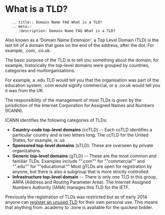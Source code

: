 # What is a TLD?

```eval_rst
   .. title:: Domain Name FAQ What is a TLD?
   .. meta::
      :description: Domain Name FAQ What is a TLD?
```


Also known as a &lsquo;Domain Name Extension', a Top Level Domain (TLD) is the last bit of a domain that goes on the end of the address, after the dot. For example, .com, .co.uk.


The basic purpose of the TLD is to tell you something about the domain; for example, historically the top-level domains were grouped by countries, categories and multiorganisations.


For example, a .edu TLD would tell you that the organisation was part of the education system, .com would signify commercial, or a .co.uk would tell you it was from the UK.


The responsibility of the management of most TLDs is given by the jurisdiction of the Internet Corporation for Assigned Names and Numbers (ICANN).


ICANN identifies the following categories of TLDs:

<ul>
<li><strong>Country-code top-level domains</strong> (ccTLD) -- Each ccTLD identifies a particular country and is two letters long. The ccTLD for the United States, for example, is .us</li>
<li><strong>Sponsored top-level domains</strong> (sTLD): These are overseen by private organizations.</li>
<li><strong>Generic top-level domains</strong> (gTLD) -- These are the most common and familiar TLDs. Examples include "".com"" for ""commercial"" and "".edu"" for ""educational."" Most gTLDs are open for registration by anyone, but there is also a subgroup that is more strictly controlled.</li>
<li><strong>Infrastructure top-level domain</strong> -- There is only one TLD in this group, ARPA (Address and Routing Parameter Area). The Internet Assigned Numbers Authority (IANA) manages this TLD for the IETF.</li>
</ul>

Previously the registration of TLDs was restricted but as of early 2014 anyone can [register an unused TLD](http://www.ukfast.co.uk/blog/2014/02/05/new-domain-name-extensions-release-what-you-need-to-know/) for their own personal use. This means that anything from .academy to .zone is available for the quickest bidder.

